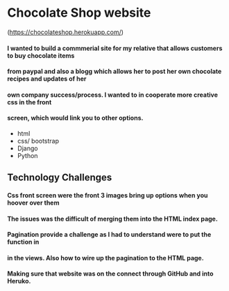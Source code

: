 # Chocolate Shop website

(https://chocolateshop.herokuapp.com/)

#### I wanted to build a commmerial site for my relative that allows customers to buy chocolate items
#### from paypal and also a blogg which allows her to post her own chocolate recipes and updates of her
#### own company success/process. I wanted to in cooperate more creative css in the front 
#### screen, which would link you to other options. 


* html
* css/ bootstrap
* Django 
* Python


## Technology Challenges

#### Css front screen were the front 3 images bring up options when you hoover over them
#### The issues was the difficult of merging them into the HTML index page.

#### Pagination provide a challenge as I had to understand were to put the function in 
#### in the views. Also how to wire up the pagination to the HTML page.

#### Making sure that website was on the connect through GitHub and into Heruko.
#### 